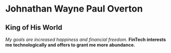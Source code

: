 # Johnathan Wayne Paul Overton
## King of His World

*My goals are increased happiness and financial freedom.*
**FinTech interests me technologically and offers to grant me more abundance.**